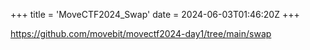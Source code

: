 +++
title = 'MoveCTF2024_Swap'
date = 2024-06-03T01:46:20Z
+++


https://github.com/movebit/movectf2024-day1/tree/main/swap
